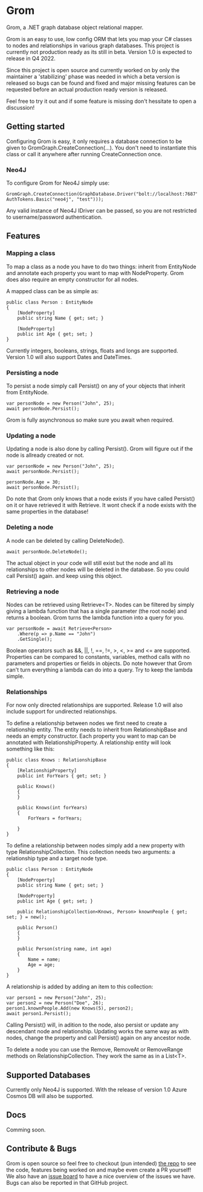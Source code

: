 # Grom
Grom, a .NET graph database object relational mapper.

Grom is an easy to use, low config ORM that lets you map your C# classes to nodes and relationships in various graph databases.
This project is currently not production ready as its still in beta. Version 1.0 is expected to release in Q4 2022. 

Since this project is open source and currently worked on by only the maintainer a 'stabilizing' phase was needed in which a beta version is released so bugs can be found and fixed and major missing features can be requested before an actual production ready version is released.

Feel free to try it out and if some feature is missing don't hessitate to open a discussion!  

## Getting started

Configuring Grom is easy, it only requires a database connection to be given to GromGraph.CreateConnection(...). You don't need to instantiate this class or call it anywhere after running CreateConnection once.

### Neo4J
To configure Grom for Neo4J simply use:
```
GromGraph.CreateConnection(GraphDatabase.Driver("bolt://localhost:7687", AuthTokens.Basic("neo4j", "test")));
```
Any valid instance of Neo4J IDriver can be passed, so you are not restricted to username/password authentication.

## Features

### Mapping a class
To map a class as a node you have to do two things: inherit from EntityNode and annotate each property you want to map with NodeProperty. Grom does also require an empty constructor for all nodes.

A mapped class can be as simple as:
```
public class Person : EntityNode
{
    [NodeProperty]
    public string Name { get; set; }

    [NodeProperty]
    public int Age { get; set; }
}
```
Currently integers, booleans, strings, floats and longs are supported. Version 1.0 will also support Dates and DateTimes.

### Persisting a node

To persist a node simply call Persist() on any of your objects that inherit from EntityNode.
```
var personNode = new Person("John", 25);
await personNode.Persist();
```
Grom is fully asynchronous so make sure you await when required. 

### Updating a node

Updating a node is also done by calling Persist(). Grom will figure out if the node is allready created or not. 
```
var personNode = new Person("John", 25);
await personNode.Persist();

personNode.Age = 30;
await personNode.Persist();
```
Do note that Grom only knows that a node exists if you have called Persist() on it or have retrieved it with Retrieve. It wont check if a node exists with the same properties in the database! 

### Deleting a node

A node can be deleted by calling DeleteNode().
```
await personNode.DeleteNode();
```
The actual object in your code will still exist but the node and all its relationships to other nodes will be deleted in the database. So you could call Persist() again. and keep using this object.

### Retrieving a node

Nodes can be retrieved using Retrieve\<T>. Nodes can be filtered by simply giving a lambda function that has a single parameter (the root node) and returns a boolean. Grom turns the lambda function into a query for you.
```
var personNode = await Retrieve<Person>
    .Where(p => p.Name == "John")
    .GetSingle();
```    
Boolean operators such as &&, ||, !, ==, !=, >, <, >= and <= are supported. Properties can be compared to constants, variables, method calls with no parameters and properties or fields in objects. Do note however that Grom can't turn everything a lambda can do into a query. Try to keep the lambda simple.

### Relationships

For now only directed relationships are supported. Release 1.0 will also include support for undirected relationships.

To define a relationship between nodes we first need to create a relationship entity. The entity needs to inherit from RelationshipBase and needs an empty constructor. Each property you want to map can be annotated with RelationshipProperty. A relationship entity will look something like this:
```
public class Knows : RelationshipBase
{
    [RelationshipProperty]
    public int ForYears { get; set; }

    public Knows()
    {
    }

    public Knows(int forYears)
    {
        ForYears = forYears;

    }
}
```
To define a relationship between nodes simply add a new property with type RelationshipCollection. This collection needs two arguments: a relationship type and a target node type. 
```
public class Person : EntityNode
{
    [NodeProperty]
    public string Name { get; set; }

    [NodeProperty]
    public int Age { get; set; }

    public RelationshipCollection<Knows, Person> knownPeople { get; set; } = new();

    public Person()
    {
    }

    public Person(string name, int age)
    {
        Name = name;
        Age = age;
    }
}
```

A relationship is added by adding an item to this collection: 
```
var person1 = new Person("John", 25);
var person2 = new Person("Doe", 26);
person1.knownPeople.Add(new Knows(5), person2);
await person1.Persist();
```
Calling Persist() will, in adition to the node, also persist or update any descendant node and relationship. Updating works the same way as with nodes, change the property and call Persist() again on any ancestor node.

To delete a node you can use the Remove, RemoveAt or RemoveRange methods on RelationshipCollection. They work the same as in a List\<T>. 

## Supported Databases

Currently only Neo4J is supported. With the release of version 1.0 Azure Cosmos DB will also be supported.

## Docs

Comming soon.

## Contribute & Bugs

Grom is open source so feel free to checkout (pun intended) [the repo](https://github.com/okanok/grom) to see the code, features being worked on and maybe even create a PR yourself! We also have an [issue board](https://github.com/okanok/grom/projects/1) to have a nice overview of the issues we have. Bugs can also be reported in that GitHub project.